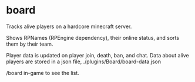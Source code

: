 # board
Tracks alive players on a hardcore minecraft server.

Shows RPNames (RPEngine dependency), their online status, and sorts them by their team. 

Player data is updated on player join, death, ban, and chat.
Data about alive players are stored in a json file, ./plugins/Board/board-data.json

/board in-game to see the list.
